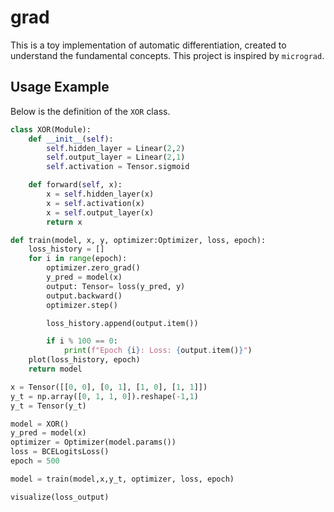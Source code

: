 # grad

This is a toy implementation of automatic differentiation, created to understand the fundamental concepts. This project is inspired by `micrograd`.

## Usage Example

Below is the definition of the `XOR` class.

```python
class XOR(Module):
    def __init__(self):
        self.hidden_layer = Linear(2,2)
        self.output_layer = Linear(2,1)
        self.activation = Tensor.sigmoid

    def forward(self, x):
        x = self.hidden_layer(x)
        x = self.activation(x)
        x = self.output_layer(x)
        return x
```

```python
def train(model, x, y, optimizer:Optimizer, loss, epoch):
    loss_history = []
    for i in range(epoch):
        optimizer.zero_grad()
        y_pred = model(x)
        output: Tensor= loss(y_pred, y)
        output.backward()
        optimizer.step()

        loss_history.append(output.item())

        if i % 100 == 0:
            print(f"Epoch {i}: Loss: {output.item()}")
    plot(loss_history, epoch) 
    return model
```


```python
x = Tensor([[0, 0], [0, 1], [1, 0], [1, 1]])
y_t = np.array([0, 1, 1, 0]).reshape(-1,1)
y_t = Tensor(y_t)

model = XOR()
y_pred = model(x)
optimizer = Optimizer(model.params())
loss = BCELogitsLoss()
epoch = 500

model = train(model,x,y_t, optimizer, loss, epoch)
```

```python
visualize(loss_output)
```